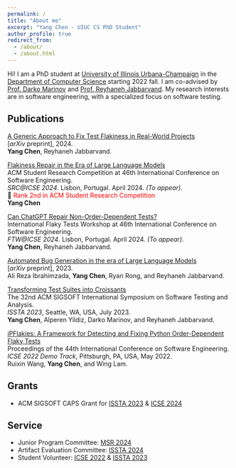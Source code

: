 ```yaml
---
permalink: /
title: "About me"
excerpt: "Yang Chen - UIUC CS PhD Student"
author_profile: true
redirect_from: 
  - /about/
  - /about.html
---
```

Hi! I am a PhD student at [University of Illinois Urbana-Champaign](https://illinois.edu) in the [Department of Computer Science](https://cs.illinois.edu) starting 2022 fall. I am co-advised by [Prof. Darko Marinov](https://mir.cs.illinois.edu/marinov/) and [Prof. Reyhaneh Jabbarvand](https://reyhaneh.cs.illinois.edu). My research interests are in software engineering, with a specialized focus on software testing.

Publications
-----
[A Generic Approach to Fix Test Flakiness in Real-World Projects](https://arxiv.org/pdf/2404.09398)  
[*arXiv* preprint], 2024.  
**Yang Chen**, Reyhaneh Jabbarvand. 

[Flakiness Repair in the Era of Large Language Models](https://conf.researchr.org/details/icse-2024/icse-2024-SRC/6/Flakiness-Repair-in-the-Era-of-Large-Language-Models)  
ACM Student Research Competition at 46th International Conference on Software Engineering.  
*SRC@ICSE 2024*. Lisbon, Portugal. April 2024. *(To appear)*.  
🏅 <span style="color:red;">Rank 2nd in ACM Student Research Competition</span>  
**Yang Chen**

[Can ChatGPT Repair Non-Order-Dependent Tests?](https://conf.researchr.org/details/icse-2024/ftw-2024-papers/7/Can-ChatGPT-Repair-Non-Order-Dependent-Tests-)  
International Flaky Tests Workshop at 46th International Conference on Software Engineering.  
*FTW@ICSE 2024*. Lisbon, Portugal. April 2024. *(To appear)*.  
**Yang Chen**, Reyhaneh Jabbarvand.

[Automated Bug Generation in the era of Large Language Models](https://arxiv.org/abs/2310.02407)  
[*arXiv* preprint], 2023.  
Ali Reza Ibrahimzada, **Yang Chen**, Ryan Rong, and Reyhaneh Jabbarvand.

[Transforming Test Suites into Croissants](../files/ChenETAL23Croissants.pdf)   
The 32nd ACM SIGSOFT International Symposium on Software Testing and Analysis.  
*ISSTA 2023*, Seattle, WA, USA, July 2023.    
**Yang Chen**, Alperen Yildiz, Darko Marinov, and Reyhaneh Jabbarvand.  

[iPFlakies: A Framework for Detecting and Fixing Python Order-Dependent Flaky Tests](../files/WangETAL22iPFlakies.pdf)  
Proceedings of the 44th International Conference on Software Engineering.  
*ICSE 2022 Demo Track*, Pittsburgh, PA, USA, May 2022.  
Ruixin Wang, **Yang Chen**, and Wing Lam.

<!-- Talks
-----
- Transforming Test Suites into Croissants. ISSTA'23 (Seattle, WA, USA, July 2023). -->

Grants
----
- ACM SIGSOFT CAPS Grant for [ISSTA 2023](https://conf.researchr.org/home/issta-2023) & [ICSE 2024](https://conf.researchr.org/home/icse-2024)

Service
-----
- Junior Program Committee: [MSR 2024](https://2024.msrconf.org) 
- Artifact Evaluation Committee: [ISSTA 2024](https://conf.researchr.org/home/issta-2024) 
- Student Volunteer: [ICSE 2022](https://conf.researchr.org/home/icse-2022) & [ISSTA 2023](https://conf.researchr.org/home/issta-2023) 